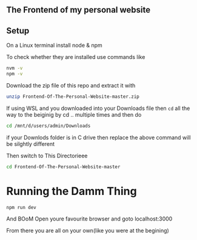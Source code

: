 ## The Frontend of my personal website

## Setup
On a Linux terminal install node & npm

To check whether they are installed use commands like 

```bash
nvm -v
npm -v
```

Download the zip file of this repo and extract it with 

```bash
unzip Frontend-Of-The-Personal-Website-master.zip
```
If using WSL and you downloaded into your Downloads file then `cd` all the way to the beiginig by cd .. multiple times and then do
```bash
cd /mnt/d/users/admin/Downloads
```
if your Downlods folder is in C drive then replace the above command will be silghtly different


Then switch to This Directorieee
```bash
cd Frontend-Of-The-Personal-Website-master
```
# Running the Damm Thing
```bash
npm run dev
```

And BOoM
Open youre favourite browser and goto localhost:3000

From there you are all on your own(like you were at the begining)
